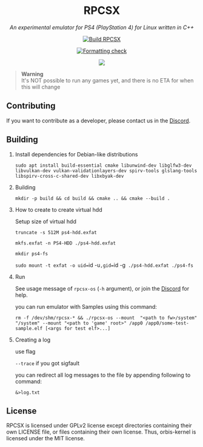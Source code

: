 <div align="center">
   
# RPCSX
*An experimental emulator for PS4 (PlayStation 4) for Linux written in C++*

[![Build RPCSX](../../../actions/workflows/rpcsx.yml/badge.svg)](../../../actions/workflows/rpcsx.yml)

[![Formatting check](../../../actions/workflows/format.yml/badge.svg)](../../../actions/workflows/format.yml)

[![](https://img.shields.io/discord/252023769500090368?color=5865F2&logo=discord&logoColor=white)](https://discord.gg/t6dzA4wUdG)

</div>

> **Warning** <br/>
> It's NOT possible to run any games yet, and there is no ETA for when this will change


## Contributing

If you want to contribute as a developer, please contact us in the [Discord](https://discord.gg/t6dzA4wUdG).

## Building

1. Install dependencies for Debian-like distributions
   
   `sudo apt install build-essential cmake libunwind-dev libglfw3-dev libvulkan-dev vulkan-validationlayers-dev spirv-tools glslang-tools libspirv-cross-c-shared-dev libxbyak-dev`
   
3. Building
   
   `mkdir -p build && cd build && cmake .. && cmake --build .`

4. How to create to create virtual hdd

   Setup size of virtual hdd
 
   `truncate -s 512M ps4-hdd.exfat`

   `mkfs.exfat -n PS4-HDD ./ps4-hdd.exfat`

    `mkdir ps4-fs`

    `sudo mount -t exfat -o uid=`id -u`,gid=`id -g` ./ps4-hdd.exfat ./ps4-fs`

5. Run
   
     See usage message of `rpcsx-os` (`-h` argument), or join the [Discord](https://discord.gg/t6dzA4wUdG) for help.

     you can run emulator with Samples using this command:
   
     `rm -f /dev/shm/rpcsx-* && ./rpcsx-os --mount  "<path to fw>/system" "/system" --mount "<path to 'game' root>" /app0 /app0/some-test-sample.elf [<args for test elf>...]`

 6. Creating a log

    use flag
    
    `--trace` if you got sigfault
    
    you can redirect all log messages to the file by appending following to command:

     `&>log.txt`
      


## License

RPCSX is licensed under GPLv2 license except directories containing their own LICENSE file, or files containing their own license.
Thus, orbis-kernel is licensed under the MIT license.

